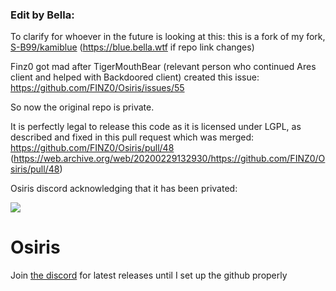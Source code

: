 ### Edit by Bella:

To clarify for whoever in the future is looking at this: this is a fork of my fork, [S-B99/kamiblue](https://github.com/S-B99/kamiblue) (https://blue.bella.wtf if repo link changes)

Finz0 got mad after TigerMouthBear (relevant person who continued Ares client and helped with Backdoored client) created this issue: https://github.com/FINZ0/Osiris/issues/55

So now the original repo is private.

It is perfectly legal to release this code as it is licensed under LGPL, as described and fixed in this pull request which was merged: https://github.com/FINZ0/Osiris/pull/48 (https://web.archive.org/web/20200229132930/https://github.com/FINZ0/Osiris/pull/48)

Osiris discord acknowledging that it has been privated: 

![](https://cdn.discordapp.com/attachments/574340210029101066/691419737355190312/Screenshot_20200322-185459.png)

# Osiris
Join [the discord](https://discord.gg/YeMpphF) for latest releases until I set up the github properly
